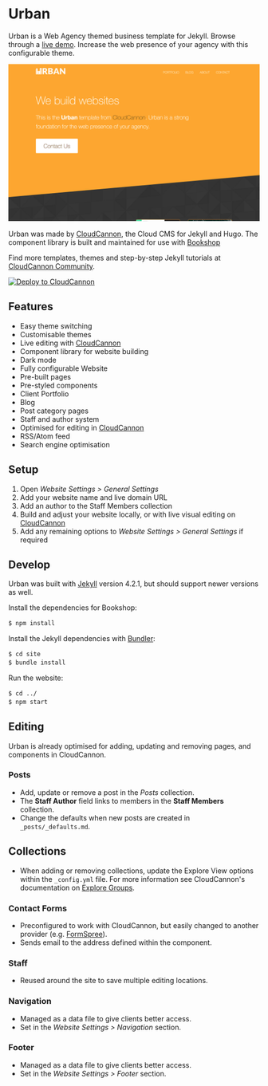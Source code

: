 # Urban

Urban is a Web Agency themed business template for Jekyll. Browse through a [live demo](https://placid-beaver.cloudvent.net/). Increase the web presence of your agency with this configurable theme.

![Urban template screenshot](site/images/_screenshot.png)

Urban was made by [CloudCannon](http://cloudcannon.com/), the Cloud CMS for Jekyll and Hugo.
The component library is built and maintained for use with [Bookshop](https://github.com/cloudcannon/bookshop/)

Find more templates, themes and step-by-step Jekyll tutorials at [CloudCannon Community](https://cloudcannon.com/community/).

[![Deploy to CloudCannon](https://buttons.cloudcannon.com/deploy.svg)](https://app.cloudcannon.com/register#sites/connect/github/CloudCannon/urban-jekyll-bookshop-template)

## Features

* Easy theme switching
* Customisable themes
* Live editing with [CloudCannon](http://cloudcannon.com/)
* Component library for website building
* Dark mode
* Fully configurable Website
* Pre-built pages
* Pre-styled components
* Client Portfolio
* Blog
* Post category pages
* Staff and author system
* Optimised for editing in [CloudCannon](http://cloudcannon.com/)
* RSS/Atom feed
* Search engine optimisation

## Setup

1. Open *Website Settings > General Settings*
2. Add your website name and live domain URL
3. Add an author to the Staff Members collection
4. Build and adjust your website locally, or with live visual editing on [CloudCannon](https://app.cloudcannon.com/)
5. Add any remaining options to *Website Settings > General Settings* if required

## Develop

Urban was built with [Jekyll](http://jekyllrb.com/) version 4.2.1, but should support newer versions as well.

Install the dependencies for Bookshop:

~~~bash
$ npm install
~~~

Install the Jekyll dependencies with [Bundler](http://bundler.io/):

~~~bash
$ cd site
$ bundle install
~~~

Run the website:

~~~bash
$ cd ../
$ npm start
~~~

## Editing

Urban is already optimised for adding, updating and removing pages, and components in CloudCannon.

### Posts

* Add, update or remove a post in the *Posts* collection.
* The **Staff Author** field links to members in the **Staff Members** collection.
* Change the defaults when new posts are created in `_posts/_defaults.md`.

## Collections
* When adding or removing collections, update the Explore View options within the `_config.yml` file. For more information see CloudCannon's documentation on [Explore Groups](https://cloudcannon.com/documentation/edit/interfaces/explore/#keyword:_explore).

### Contact Forms

* Preconfigured to work with CloudCannon, but easily changed to another provider (e.g. [FormSpree](https://formspree.io/)).
* Sends email to the address defined within the component.

### Staff

* Reused around the site to save multiple editing locations.

### Navigation

* Managed as a data file to give clients better access.
* Set in the *Website Settings > Navigation* section.

### Footer

* Managed as a data file to give clients better access.
* Set in the *Website Settings > Footer* section.
